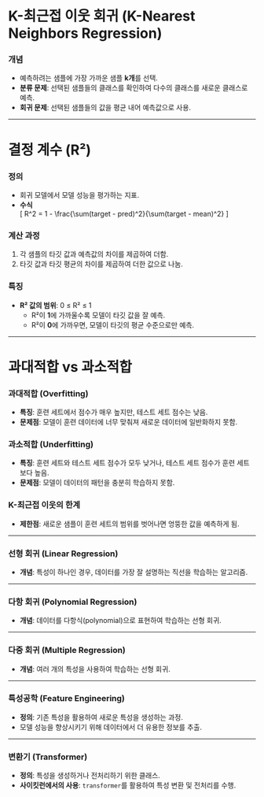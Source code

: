 # K-최근접 이웃 회귀 (K-Nearest Neighbors Regression)

### 개념

- 예측하려는 샘플에 가장 가까운 샘플 **k개**를 선택.
- **분류 문제**: 선택된 샘플들의 클래스를 확인하여 다수의 클래스를 새로운 클래스로 예측.
- **회귀 문제**: 선택된 샘플들의 값을 평균 내어 예측값으로 사용.

---

# 결정 계수 (R²)

### 정의

- 회귀 모델에서 모델 성능을 평가하는 지표.
- **수식**  
  \[
  R^2 = 1 - \frac{\sum(target - pred)^2}{\sum(target - mean)^2}
  \]

### 계산 과정

1. 각 샘플의 타깃 값과 예측값의 차이를 제곱하여 더함.
2. 타깃 값과 타깃 평균의 차이를 제곱하여 더한 값으로 나눔.

### 특징

- **R² 값의 범위**: 0 ≤ R² ≤ 1
  - R²이 **1**에 가까울수록 모델이 타깃 값을 잘 예측.
  - R²이 **0**에 가까우면, 모델이 타깃의 평균 수준으로만 예측.

---

# 과대적합 vs 과소적합

### 과대적합 (Overfitting)

- **특징**: 훈련 세트에서 점수가 매우 높지만, 테스트 세트 점수는 낮음.
- **문제점**: 모델이 훈련 데이터에 너무 맞춰져 새로운 데이터에 일반화하지 못함.

### 과소적합 (Underfitting)

- **특징**: 훈련 세트와 테스트 세트 점수가 모두 낮거나, 테스트 세트 점수가 훈련 세트보다 높음.
- **문제점**: 모델이 데이터의 패턴을 충분히 학습하지 못함.

### K-최근접 이웃의 한계

- **제한점**: 새로운 샘플이 훈련 세트의 범위를 벗어나면 엉뚱한 값을 예측하게 됨.

---

### 선형 회귀 (Linear Regression)

- **개념**: 특성이 하나인 경우, 데이터를 가장 잘 설명하는 직선을 학습하는 알고리즘.

---

### 다항 회귀 (Polynomial Regression)

- **개념**: 데이터를 다항식(polynomial)으로 표현하여 학습하는 선형 회귀.

---

### 다중 회귀 (Multiple Regression)

- **개념**: 여러 개의 특성을 사용하여 학습하는 선형 회귀.

---

### 특성공학 (Feature Engineering)

- **정의**: 기존 특성을 활용하여 새로운 특성을 생성하는 과정.
- 모델 성능을 향상시키기 위해 데이터에서 더 유용한 정보를 추출.

---

### 변환기 (Transformer)

- **정의**: 특성을 생성하거나 전처리하기 위한 클래스.
- **사이킷런에서의 사용**: `transformer`를 활용하여 특성 변환 및 전처리를 수행.
